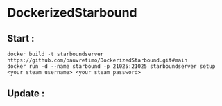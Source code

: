 # DockerizedStarbound

## Start :

    docker build -t starboundserver https://github.com/pauvretimo/DockerizedStarbound.git#main
    docker run -d --name starbound -p 21025:21025 starboundserver setup <your steam username> <your steam password>

## Update :
